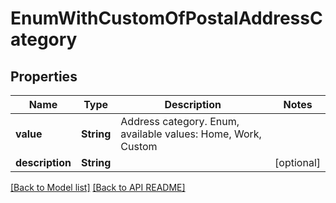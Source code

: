 
# EnumWithCustomOfPostalAddressCategory
## Properties
Name | Type | Description | Notes
------------ | ------------- | ------------- | -------------
**value** | **String** | Address category. Enum, available values: Home, Work, Custom | 
**description** | **String** |  |  [optional]




[[Back to Model list]](Models.md) [[Back to API README]](README.md)

